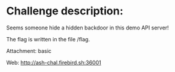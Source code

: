 # Challenge description:

Seems someone hide a hidden backdoor in this demo API server!

The flag is written in the file /flag.

Attachment: basic

Web: http://ash-chal.firebird.sh:36001